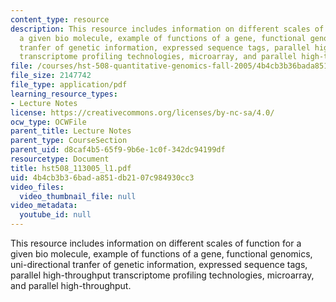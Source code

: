 ```yaml
---
content_type: resource
description: This resource includes information on different scales of function for
  a given bio molecule, example of functions of a gene, functional genomics, uni-directional
  tranfer of genetic information, expressed sequence tags, parallel high-throughput
  transcriptome profiling technologies, microarray, and parallel high-throughput.
file: /courses/hst-508-quantitative-genomics-fall-2005/4b4cb3b36bada851db2107c984930cc3_hst508_113005_l1.pdf
file_size: 2147742
file_type: application/pdf
learning_resource_types:
- Lecture Notes
license: https://creativecommons.org/licenses/by-nc-sa/4.0/
ocw_type: OCWFile
parent_title: Lecture Notes
parent_type: CourseSection
parent_uid: d8caf4b5-65f9-9b6e-1c0f-342dc94199df
resourcetype: Document
title: hst508_113005_l1.pdf
uid: 4b4cb3b3-6bad-a851-db21-07c984930cc3
video_files:
  video_thumbnail_file: null
video_metadata:
  youtube_id: null
---
```

This resource includes information on different scales of function for a given bio molecule, example of functions of a gene, functional genomics, uni-directional tranfer of genetic information, expressed sequence tags, parallel high-throughput transcriptome profiling technologies, microarray, and parallel high-throughput.